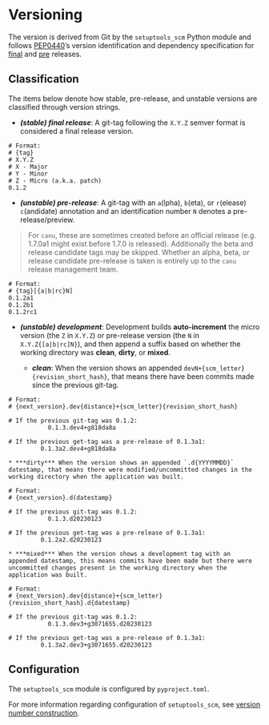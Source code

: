 # Versioning

The version is derived from Git by the `setuptools_scm` Python module and follows [PEP0440](https://peps.python.org/pep-0440/#abstract)’s version identification
and dependency specification for [final](https://peps.python.org/pep-0440/#final-releases) and [pre](https://peps.python.org/pep-0440/#pre-releases) releases.

## Classification

The items below denote how stable, pre-release, and unstable versions are classified through
version strings.


* ***(stable) final release***: A git-tag following the `X.Y.Z` semver format is considered a final release version.

```text
# Format:
# {tag}
# X.Y.Z
# X - Major
# Y - Minor
# Z - Micro (a.k.a. patch)
0.1.2
```


* ***(unstable) pre-release***: A git-tag with an `a`(lpha), `b`(eta), or `r`(elease) `c`(andidate) annotation and an identification number `N` denotes a pre-release/preview.

> For `canu`, these are sometimes created before an official release (e.g. 1.7.0a1 might exist before 1.7.0 is released).
> Additionally the beta and release candidate tags may be skipped.
> Whether an alpha, beta, or release candidate pre-release is taken is entirely up to the `canu` release management team.

```text
# Format:
# {tag}[{a|b|rc}N]
0.1.2a1
0.1.2b1
0.1.2rc1
```


* ***(unstable) development***: Development builds **auto-increment** the micro version (the `Z` in `X.Y.Z`) or pre-release version (the `N` in `X.Y.Z{[a|b|rc]N}`), and
then append a suffix based on whether the working directory was **clean**, **dirty**, or **mixed**.


    * ***clean***: When the version shows an appended `devN+{scm_letter}{revision_short_hash}`, that means there have been commits made since the previous git-tag.

```text
# Format:
# {next_version}.dev{distance}+{scm_letter}{revision_short_hash}

# If the previous git-tag was 0.1.2:
           0.1.3.dev4+g818da8a

# If the previous get-tag was a pre-release of 0.1.3a1:
         0.1.3a2.dev4+g818da8a
```


    * ***dirty*** When the version shows an appended `.d{YYYYMMDD}` datestamp, that means there were modified/uncommitted changes in the working directory when the application was built.

```text
# Format:
# {next_version}.d(datestamp}

# If the previous git-tag was 0.1.2:
           0.1.3.d20230123

# If the previous get-tag was a pre-release of 0.1.3a1:
         0.1.2a2.d20230123
```


    * ***mixed*** When the version shows a development tag with an appended datestamp, this means commits have been made but there were uncommitted changes present in the working directory when the application was built.

```text
# Format:
# {next_Version}.dev{distance}+{scm_letter}{revision_short_hash}.d{datestamp}

# If the previous git-tag was 0.1.2:
           0.1.3.dev3+g3071655.d20230123

# If the previous get-tag was a pre-release of 0.1.3a1:
         0.1.3a2.dev3+g3071655.d20230123
```

## Configuration

The `setuptools_scm` module is configured by `pyproject.toml`.

For more information regarding configuration of `setuptools_scm`, see [version number construction](https://github.com/pypa/setuptools_scm/#version-number-construction).
